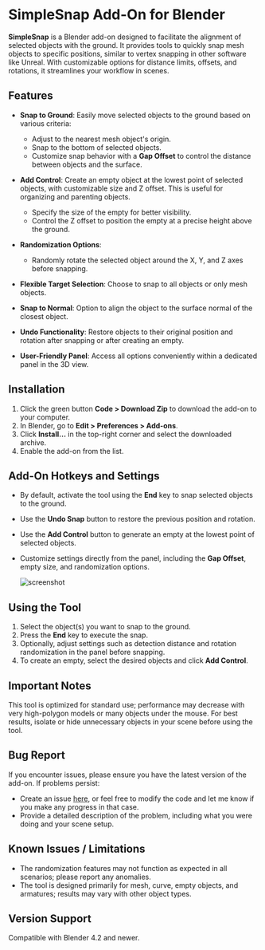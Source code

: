 # SimpleSnap Add-On for Blender

**SimpleSnap** is a Blender add-on designed to facilitate the alignment of selected objects with the ground. It provides tools to quickly snap mesh objects to specific positions, similar to vertex snapping in other software like Unreal. With customizable options for distance limits, offsets, and rotations, it streamlines your workflow in scenes.

## Features

- **Snap to Ground**: Easily move selected objects to the ground based on various criteria:
  - Adjust to the nearest mesh object's origin.
  - Snap to the bottom of selected objects.
  - Customize snap behavior with a **Gap Offset** to control the distance between objects and the surface.

- **Add Control**: Create an empty object at the lowest point of selected objects, with customizable size and Z offset. This is useful for organizing and parenting objects.
  - Specify the size of the empty for better visibility.
  - Control the Z offset to position the empty at a precise height above the ground.

- **Randomization Options**:
  - Randomly rotate the selected object around the X, Y, and Z axes before snapping.

- **Flexible Target Selection**: Choose to snap to all objects or only mesh objects.

- **Snap to Normal**: Option to align the object to the surface normal of the closest object.

- **Undo Functionality**: Restore objects to their original position and rotation after snapping or after creating an empty.

- **User-Friendly Panel**: Access all options conveniently within a dedicated panel in the 3D view.

## Installation

1. Click the green button **Code > Download Zip** to download the add-on to your computer.
2. In Blender, go to **Edit > Preferences > Add-ons**.
3. Click **Install...** in the top-right corner and select the downloaded archive.
4. Enable the add-on from the list.

## Add-On Hotkeys and Settings

- By default, activate the tool using the **End** key to snap selected objects to the ground.
- Use the **Undo Snap** button to restore the previous position and rotation.
- Use the **Add Control** button to generate an empty at the lowest point of selected objects.
- Customize settings directly from the panel, including the **Gap Offset**, empty size, and randomization options.

  ![screenshot](https://imgur.com/Rsn2ifi.jpg)

## Using the Tool

1. Select the object(s) you want to snap to the ground.
2. Press the **End** key to execute the snap.
3. Optionally, adjust settings such as detection distance and rotation randomization in the panel before snapping.
4. To create an empty, select the desired objects and click **Add Control**.

## Important Notes

This tool is optimized for standard use; performance may decrease with very high-polygon models or many objects under the mouse. For best results, isolate or hide unnecessary objects in your scene before using the tool.

## Bug Report

If you encounter issues, please ensure you have the latest version of the add-on. If problems persist:

- Create an issue [here](https://github.com/DanielTobs/SimpleSnap/issues), or feel free to modify the code and let me know if you make any progress in that case.
- Provide a detailed description of the problem, including what you were doing and your scene setup.

## Known Issues / Limitations

- The randomization features may not function as expected in all scenarios; please report any anomalies.
- The tool is designed primarily for mesh, curve, empty objects, and armatures; results may vary with other object types.

## Version Support

Compatible with Blender 4.2 and newer.

